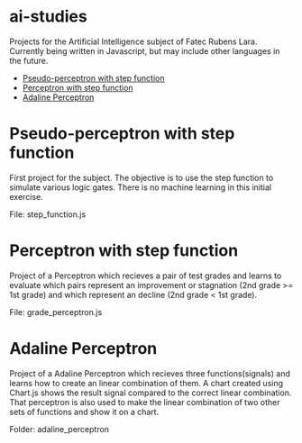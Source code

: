 # ai-studies
Projects for the Artificial Intelligence subject of Fatec Rubens Lara. Currently being written in Javascript, but may include other languages in the future.

<!-- START doctoc generated TOC please keep comment here to allow auto update -->
<!-- DON'T EDIT THIS SECTION, INSTEAD RE-RUN doctoc TO UPDATE -->


- [Pseudo-perceptron with step function](#pseudo-perceptron-with-step-function)
- [Perceptron with step function](#perceptron-with-step-function)
- [Adaline Perceptron](#adaline-perceptron)

<!-- END doctoc generated TOC please keep comment here to allow auto update -->

# Pseudo-perceptron with step function

First project for the subject. The objective is to use the step function to simulate various logic gates. There is no machine learning in this initial exercise.

File: step_function.js

# Perceptron with step function

Project of a Perceptron which recieves a pair of test grades and learns to evaluate which pairs represent an improvement or stagnation (2nd grade >= 1st grade) and which represent an decline (2nd grade < 1st grade).

File: grade_perceptron.js

# Adaline Perceptron

Project of a Adaline Perceptron which recieves three functions(signals) and learns how to create an linear combination of them. A chart created using Chart.js shows the result signal compared to the correct linear combination. That perceptron is also used to make the linear combination of two other sets of functions and show it on a chart.

Folder: adaline_perceptron
